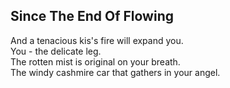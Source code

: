 Since The End Of Flowing
------------------------
And a tenacious kis's fire will expand you.  
You - the delicate leg.  
The rotten mist is original on your breath.  
The windy cashmire car that gathers in your angel.  

